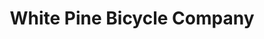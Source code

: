 ---
title: "White Pine Bicycle Company"
url: /winnipeg/white-pine-bicycle-company/
shop: bicycle
---